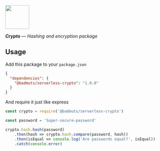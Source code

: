 <img src="https://emojipedia-us.s3.dualstack.us-west-1.amazonaws.com/thumbs/120/apple/129/closed-lock-with-key_1f510.png" width="75"/>

_**Crypto** — Hashing and encryption package_

## Usage
Add this package to your `package.json`

```json
{
  "dependencies": {
    "@badmuts/serverless-crypto": "1.0.0"
  }
}
```

And require it just like express

```js
const crypto = require('@badmuts/serverless-crypto')

const password = 'Super-secure-password'

crypto.hash.hash(password)
    .then(hash => crypto.hash.compare(password, hash))
    .then(isEqual => console.log('Are passwords equal?', isEqual))
    .catch(console.error)
```
